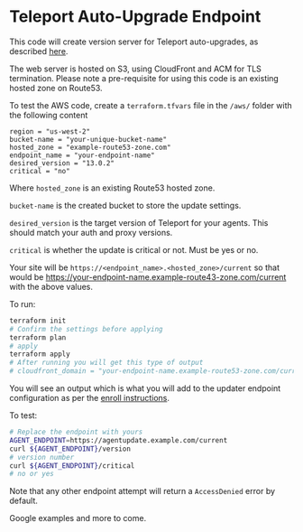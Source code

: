 # Teleport Auto-Upgrade Endpoint

This code will create version server for Teleport auto-upgrades, as described [here](https://goteleport.com/docs/management/operations/self-hosted-automatic-agent-updates/?scope=enterprise).

The web server is hosted on S3, using CloudFront and ACM for TLS termination. Please note a pre-requisite for using this code is an existing hosted zone on Route53.

To test the AWS code, create a `terraform.tfvars` file in the `/aws/` folder with the following content
```
region = "us-west-2"
bucket-name = "your-unique-bucket-name"
hosted_zone = "example-route53-zone.com"
endpoint_name = "your-endpoint-name"
desired_version = "13.0.2"
critical = "no"
```
Where `hosted_zone` is an existing Route53 hosted zone.

`bucket-name` is the created bucket to store the update settings.

`desired_version` is the target version of Teleport for your agents. This should match your auth and proxy versions.

`critical` is whether the update is critical or not. Must be yes or no. 

Your site will be `https://<endpoint_name>.<hosted_zone>/current` so that would be https://your-endpoint-name.example-route43-zone.com/current with
the above values.


To run:

```bash
terraform init
# Confirm the settings before applying
terraform plan
# apply
terraform apply
# After running you will get this type of output
# cloudfront_domain = "your-endpoint-name.example-route53-zone.com/current"
```

You will see an output which is what you will add to the updater endpoint configuration as per the [enroll instructions](https://goteleport.com/docs/management/operations/enroll-agent-into-automatic-updates/).

To test:

```bash
# Replace the endpoint with yours
AGENT_ENDPOINT=https://agentupdate.example.com/current
curl ${AGENT_ENDPOINT}/version
# version number
curl ${AGENT_ENDPOINT}/critical
# no or yes
```

Note that any other endpoint attempt will return a `AccessDenied` error by default.

Google examples and more to come.
